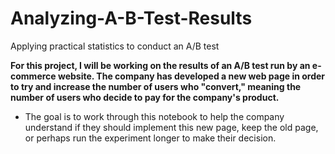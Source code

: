 # Analyzing-A-B-Test-Results
Applying practical statistics to conduct an A/B test

**For this project, I will be working on the results of an A/B test run by an e-commerce website. 
The company has developed a new web page in order to try and increase the number of users who "convert," meaning the number of users who decide to pay for the company's product.** 

* The goal is to work through this notebook to help the company understand if they should implement this new page, keep the old page, or perhaps run the experiment longer to make their decision.
